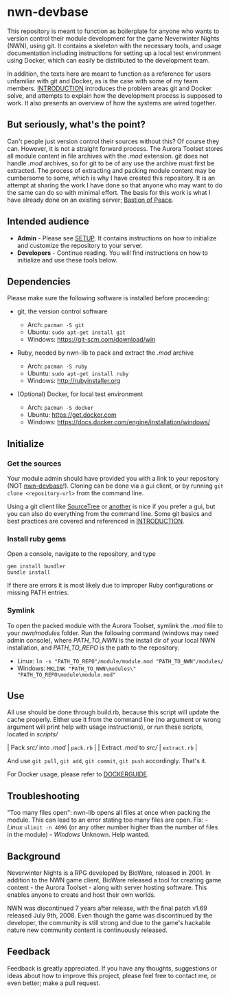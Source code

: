 # nwn-devbase
This repository is meant to function as boilerplate for anyone who wants to version control their module development for the game Neverwinter Nights (NWN), using git. It contains a skeleton with the necessary tools, and usage documentation including instructions for setting up a local test environment using Docker, which can easily be distributed to the development team.

In addition, the texts here are meant to function as a reference for users unfamiliar with git and Docker, as is the case with some of my team members. [INTRODUCTION](https://github.com/jakkn/nwn-devbase/blob/master/INTRODUCTION.md) introduces the problem areas git and Docker solve, and attempts to explain how the development process is supposed to work. It also presents an overview of how the systems are wired together.


## But seriously, what's the point?
Can't people just version control their sources without this? Of course they can. However, it is not a straight forward process. The Aurora Toolset stores all module content in file archives with the *.mod* extension. git does not handle *.mod* archives, so for git to be of any use the archive must first be extracted. The process of extracting and packing module content may be cumbersome to some, which is why I have created this repository. It is an attempt at sharing the work I have done so that anyone who may want to do the same can do so with minimal effort. The basis for this work is what I have already done on an existing server; [Bastion of Peace](http://bastionofpeace.freeforums.net/).


## Intended audience
- **Admin** - Please see [SETUP](https://github.com/jakkn/nwn-devbase/blob/master/SETUP.md). It contains instructions on how to initialize and customize the repository to your server.
- **Developers** - Continue reading. You will find instructions on how to initialize and use these tools below.


## Dependencies

Please make sure the following software is installed before proceeding:

- git, the version control software
  - Arch: `pacman -S git`
  - Ubuntu: `sudo apt-get install git`
  - Windows: https://git-scm.com/download/win

- Ruby, needed by nwn-lib to pack and extract the *.mod* archive
  - Arch: `pacman -S ruby`
  - Ubuntu: `sudo apt-get install ruby`
  - Windows: http://rubyinstaller.org

- (Optional) Docker, for local test environment
  - Arch: `pacman -S docker`
  - Ubuntu: https://get.docker.com
  - Windows: https://docs.docker.com/engine/installation/windows/


## Initialize

### Get the sources

Your module admin should have provided you with a link to your repository (NOT [nwn-devbase](https://github.com/jakkn/nwn-devbase)!). Cloning can be done via a gui client, or by running `git clone <repository-url>` from the command line.

Using a git client like [SourceTree](https://www.sourcetreeapp.com/) or [another](https://git-scm.com/download/gui/linux) is nice if you prefer a gui, but you can also do everything from the command line. Some git basics and best practices are covered and referenced in [INTRODUCTION](https://github.com/jakkn/nwn-devbase/blob/master/INTRODUCTION.md).

### Install ruby gems

Open a console, navigate to the repository, and type
```
gem install bundler
bundle install
```

If there are errors it is most likely due to improper Ruby configurations or missing PATH entries.

### Symlink

To open the packed module with the Aurora Toolset, symlink the *.mod* file to your *nwn/modules* folder. Run the following command (windows may need admin console), where *PATH_TO_NWN* is the install dir of your local NWN installation, and *PATH_TO_REPO* is the path to the repository.

- Linux: `ln -s "PATH_TO_REPO"/module/module.mod "PATH_TO_NWN"/modules/`
- Windows: `MKLINK "PATH_TO_NWN\modules\" "PATH_TO_REPO\module\module.mod"`


## Use

All use should be done through build.rb, because this script will update the cache properly. Either use it from the command line (no argument or wrong argument will print help with usage instructions), or run these scripts, located in *scripts/*

| Pack *src/* into *.mod* | `pack.rb` |
| Extract *.mod* to *src/* | `extract.rb` |

And use `git pull`, `git add`, `git commit`, `git push` accordingly. That's it.

For Docker usage, please refer to [DOCKERGUIDE](https://github.com/jakkn/nwn-devbase/blob/master/DOCKERGUIDE.md).


## Troubleshooting

"Too many files open": nwn-lib opens all files at once when packing the module. This can lead to an error stating too many files are open.
Fix:
	- *Linux* `ulimit -n 4096` (or any other number higher than the number of files in the module)
	- *Windows* Unknown. Help wanted.


## Background
Neverwinter Nights is a RPG developed by BioWare, released in 2001. In addition to the NWN game client, BioWare released a tool for creating game content - the Aurora Toolset - along with server hosting software. This enables anyone to create and host their own worlds.

NWN was discontinued 7 years after release, with the final patch v1.69 released July 9th, 2008. Even though the game was discontinued by the developer, the community is still strong and due to the game's hackable nature new community content is continuously released.


## Feedback
Feedback is greatly appreciated. If you have any thoughts, suggestions or ideas about how to improve this project, please feel free to contact me, or even better; make a pull request.
